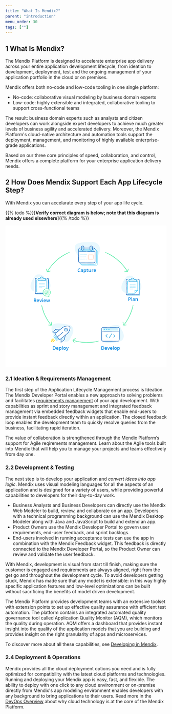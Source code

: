 ```yaml
---
title: "What Is Mendix?"
parent: "introduction"
menu_order: 30
tags: [""]
---
```


## 1 What Is Mendix?

The Mendix Platform is designed to accelerate enterprise app delivery across your entire application development lifecycle, from ideation to development, deployment, test and the ongoing management of your application portfolio in the cloud or on premises.

Mendix offers both no-code and low-code tooling in one single platform:

* No-code: collaborative visual modeling by business domain experts
* Low-code: highly extensible and integrated, collaborative tooling to support cross-functional teams

The result: business domain experts such as analysts and citizen developers can work alongside expert developers to achieve much greater levels of business agility and accelerated delivery. Moreover, the Mendix Platform's cloud-native architecture and automation tools support the deployment, management, and monitoring of highly available enterprise-grade applications.

Based on our three core principles of speed, collaboration, and control, Mendix offers a complete platform for your enterprise application delivery needs.

## 2 How Does Mendix Support Each App Lifecycle Step?

With Mendix you can accelarate every step of your app life cycle.

{{% todo %}}[**Verify correct diagram is below; note that this diagram is already used elsewhere**]{{% /todo %}}

![](attachments/cycle-1.png)

### 2.1 Ideation & Requirements Management

The first step of the Application Lifecycle Management process is Ideation. The Mendix Developer Portal enables a new approach to solving problems and facilitates [requirements management](../app-lifecycle/agile-requirements-management) of your app development. With capabilities as sprint and story management and integrated feedback management via embedded feedback widgets that enable end-users to provide instant feedback directly within an application. The closed feedback loop enables the development team to quickly resolve queries from the business, facilitating rapid iteration.

The value of collaboration is strengthened through the Mendix Platform’s support for Agile reqirements management. Learn about the Agile tools built into Mendix that will help you to manage your projects and teams effectively from day one.

### 2.2 Development & Testing

The next step is to develop your application and *convert ideas into app logic*. Mendix uses visual modeling languages for all the aspects of an application and is designed for a variety of users, while providing powerful capabilities to developers for their day-to-day work. 

* Business Analysts and Business Developers can directly use the Mendix Web Modeler to build, review, and collaborate on an app.
Developers with a technical programming background can use the Mendix Desktop Modeler along with Java and JavaScript to build and extend an app.
* Product Owners use the Mendix Developer Portal to govern user requirements, end-user feedback, and sprint backlogs.
* End-users involved in running acceptance tests can use the app in combination with the Mendix Feedback widget. This feedback is directly connected to the Mendix Developer Portal, so the Product Owner can review and validate the user feedback.

With Mendix, development is visual from start till finish, making sure the customer is engaged and requirements are always aligned, right from the get go and throughout the development cycle. To avoid developers getting stuck, Mendix has made sure that any model is extensible: in this way highly specific application features and low-level optimizations can be built without sacrificing the benefits of model driven development.

The Mendix Platform provides development teams with an extensive toolset with extension points to set up effective quality assurance with efficient test automation. The platform contains an integrated automated quality governance tool called Application Quality Monitor (AQM), which monitors the quality during operation. AQM offers a dashboard that provides instant insight into the quality of the application models that you are building and provides insight on the right granularity of apps and microservices. 

To discover more about all these capabilities, see [Developing in Mendix](app-lifecycle/developing-in-mendix).

### 2.4 Deployment & Operations

Mendix provides all the cloud deployment options you need and is fully optimized for compatibility with the latest cloud platforms and technologies. Running and deploying your Mendix app is easy, fast, and flexible. The ability to deploy with one click to any cloud environment or on-premise directly from Mendix's app modeling environment enables developers with any background to bring applications to their users. Read more in the [DevOps Overview](/app-lifecylce/devops-overview) about why cloud technology is at the core of the Mendix Platform.
